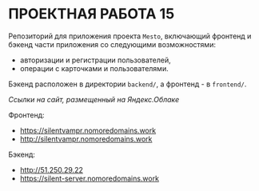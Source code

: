 # ПРОЕКТНАЯ РАБОТА 15
Репозиторий для приложения проекта `Mesto`, включающий фронтенд и бэкенд части приложения со следующими возможностями:
- авторизации и регистрации пользователей,
- операции с карточками и пользователями.

Бэкенд расположен в директории `backend/`, а фронтенд - в `frontend/`. 
  
*Ссылки на сайт, размещенный на Яндекс.Облаке*

Фронтенд:
- https://silentvampr.nomoredomains.work
- http://silentvampr.nomoredomains.work

Бэкенд:
- http://51.250.29.22
- https://silent-server.nomoredomains.work
